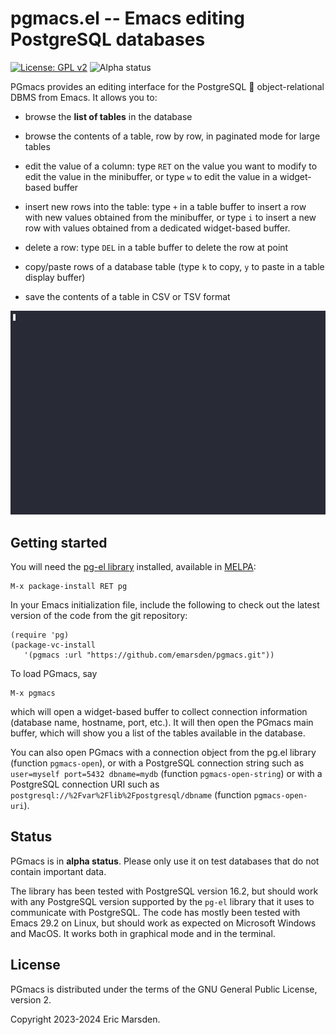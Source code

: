 # pgmacs.el -- Emacs editing PostgreSQL databases

[![License: GPL v2](https://img.shields.io/badge/License-GPL%20v2-blue.svg)](https://www.gnu.org/licenses/old-licenses/gpl-2.0)
![Alpha status](https://img.shields.io/badge/status-alpha-blue)


PGmacs provides an editing interface for the PostgreSQL 🐘 object-relational DBMS from Emacs.
It allows you to:

- browse the **list of tables** in the database

- browse the contents of a table, row by row, in paginated mode for large tables

- edit the value of a column: type `RET` on the value you want to modify to edit the value in the
  minibuffer, or type `w` to edit the value in a widget-based buffer

- insert new rows into the table: type `+` in a table buffer to insert a row with new values
  obtained from the minibuffer, or type `i` to insert a new row with values obtained from a
  dedicated widget-based buffer.

- delete a row: type `DEL` in a table buffer to delete the row at point

- copy/paste rows of a database table (type `k` to copy, `y` to paste in a table display buffer)

- save the contents of a table in CSV or TSV format

![GIF editing](doc/src/img/edit-value.gif)



## Getting started

You will need the [pg-el library](https://github.com/emarsden/pg-el/) installed, available in
[MELPA](https://melpa.org/):

    M-x package-install RET pg

In your Emacs initialization file, include the following to check out the latest version of the code
from the git repository:

    (require 'pg)
    (package-vc-install
       '(pgmacs :url "https://github.com/emarsden/pgmacs.git"))

To load PGmacs, say 

    M-x pgmacs
    
which will open a widget-based buffer to collect connection information (database name, hostname,
port, etc.). It will then open the PGmacs main buffer, which will show you a list of the tables
available in the database.

You can also open PGmacs with a connection object from the pg.el library (function `pgmacs-open`),
or with a PostgreSQL connection string such as `user=myself port=5432 dbname=mydb` (function
`pgmacs-open-string`) or with a PostgreSQL connection URI such as
`postgresql://%2Fvar%2Flib%2Fpostgresql/dbname` (function `pgmacs-open-uri`). 


## Status

PGmacs is in **alpha status**. Please only use it on test databases that do not contain important
data. 

The library has been tested with PostgreSQL version 16.2, but should work with any PostgreSQL
version supported by the `pg-el` library that it uses to communicate with PostgreSQL. The code has
mostly been tested with Emacs 29.2 on Linux, but should work as expected on Microsoft Windows and
MacOS. It works both in graphical mode and in the terminal.


## License

PGmacs is distributed under the terms of the GNU General Public License, version 2.

Copyright 2023-2024 Eric Marsden.


